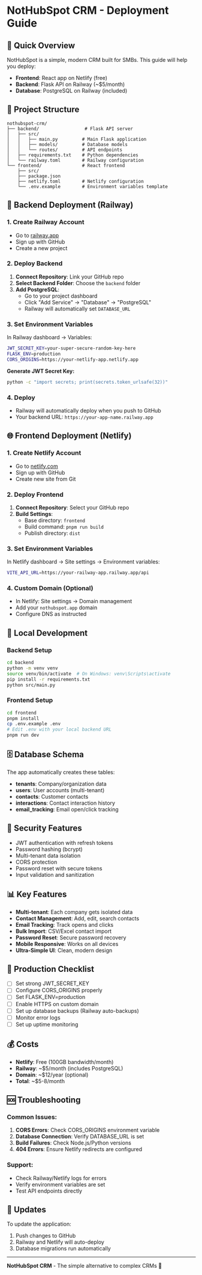# NotHubSpot CRM - Deployment Guide

## 🚀 **Quick Overview**
NotHubSpot is a simple, modern CRM built for SMBs. This guide will help you deploy:
- **Frontend**: React app on Netlify (free)
- **Backend**: Flask API on Railway (~$5/month)
- **Database**: PostgreSQL on Railway (included)

## 📁 **Project Structure**
```
nothubspot-crm/
├── backend/                 # Flask API server
│   ├── src/
│   │   ├── main.py         # Main Flask application
│   │   ├── models/         # Database models
│   │   └── routes/         # API endpoints
│   ├── requirements.txt    # Python dependencies
│   └── railway.toml        # Railway configuration
└── frontend/               # React frontend
    ├── src/
    ├── package.json
    ├── netlify.toml        # Netlify configuration
    └── .env.example        # Environment variables template
```

## 🔧 **Backend Deployment (Railway)**

### 1. **Create Railway Account**
- Go to [railway.app](https://railway.app)
- Sign up with GitHub
- Create a new project

### 2. **Deploy Backend**
1. **Connect Repository**: Link your GitHub repo
2. **Select Backend Folder**: Choose the `backend` folder
3. **Add PostgreSQL**: 
   - Go to your project dashboard
   - Click "Add Service" → "Database" → "PostgreSQL"
   - Railway will automatically set `DATABASE_URL`

### 3. **Set Environment Variables**
In Railway dashboard → Variables:
```bash
JWT_SECRET_KEY=your-super-secure-random-key-here
FLASK_ENV=production
CORS_ORIGINS=https://your-netlify-app.netlify.app
```

**Generate JWT Secret Key:**
```bash
python -c "import secrets; print(secrets.token_urlsafe(32))"
```

### 4. **Deploy**
- Railway will automatically deploy when you push to GitHub
- Your backend URL: `https://your-app-name.railway.app`

## 🌐 **Frontend Deployment (Netlify)**

### 1. **Create Netlify Account**
- Go to [netlify.com](https://netlify.com)
- Sign up with GitHub
- Create new site from Git

### 2. **Deploy Frontend**
1. **Connect Repository**: Select your GitHub repo
2. **Build Settings**:
   - Base directory: `frontend`
   - Build command: `pnpm run build`
   - Publish directory: `dist`

### 3. **Set Environment Variables**
In Netlify dashboard → Site settings → Environment variables:
```bash
VITE_API_URL=https://your-railway-app.railway.app/api
```

### 4. **Custom Domain (Optional)**
- In Netlify: Site settings → Domain management
- Add your `nothubspot.app` domain
- Configure DNS as instructed

## 🔄 **Local Development**

### Backend Setup
```bash
cd backend
python -m venv venv
source venv/bin/activate  # On Windows: venv\Scripts\activate
pip install -r requirements.txt
python src/main.py
```

### Frontend Setup
```bash
cd frontend
pnpm install
cp .env.example .env
# Edit .env with your local backend URL
pnpm run dev
```

## 🗄️ **Database Schema**
The app automatically creates these tables:
- **tenants**: Company/organization data
- **users**: User accounts (multi-tenant)
- **contacts**: Customer contacts
- **interactions**: Contact interaction history
- **email_tracking**: Email open/click tracking

## 🔐 **Security Features**
- JWT authentication with refresh tokens
- Password hashing (bcrypt)
- Multi-tenant data isolation
- CORS protection
- Password reset with secure tokens
- Input validation and sanitization

## 📊 **Key Features**
- **Multi-tenant**: Each company gets isolated data
- **Contact Management**: Add, edit, search contacts
- **Email Tracking**: Track opens and clicks
- **Bulk Import**: CSV/Excel contact import
- **Password Reset**: Secure password recovery
- **Mobile Responsive**: Works on all devices
- **Ultra-Simple UI**: Clean, modern design

## 🚨 **Production Checklist**
- [ ] Set strong JWT_SECRET_KEY
- [ ] Configure CORS_ORIGINS properly
- [ ] Set FLASK_ENV=production
- [ ] Enable HTTPS on custom domain
- [ ] Set up database backups (Railway auto-backups)
- [ ] Monitor error logs
- [ ] Set up uptime monitoring

## 💰 **Costs**
- **Netlify**: Free (100GB bandwidth/month)
- **Railway**: ~$5/month (includes PostgreSQL)
- **Domain**: ~$12/year (optional)
- **Total**: ~$5-8/month

## 🆘 **Troubleshooting**

### Common Issues:
1. **CORS Errors**: Check CORS_ORIGINS environment variable
2. **Database Connection**: Verify DATABASE_URL is set
3. **Build Failures**: Check Node.js/Python versions
4. **404 Errors**: Ensure Netlify redirects are configured

### Support:
- Check Railway/Netlify logs for errors
- Verify environment variables are set
- Test API endpoints directly

## 🔄 **Updates**
To update the application:
1. Push changes to GitHub
2. Railway and Netlify will auto-deploy
3. Database migrations run automatically

---

**NotHubSpot CRM** - The simple alternative to complex CRMs 🎯

